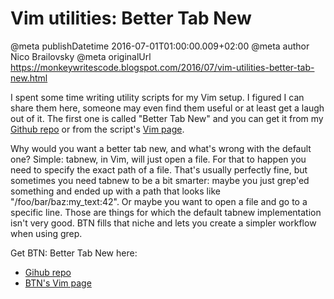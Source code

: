 # Vim utilities: Better Tab New

@meta publishDatetime 2016-07-01T01:00:00.009+02:00
@meta author Nico Brailovsky
@meta originalUrl https://monkeywritescode.blogspot.com/2016/07/vim-utilities-better-tab-new.html

I spent some time writing utility scripts for my Vim setup. I figured I can share them here, someone may even find them useful or at least get a laugh out of it. The first one is called "Better Tab New" and you can get it from my [Github repo](https://github.com/nicolasbrailo/Nico.rc/blob/master/vim/plugins/bettertabnew.vim) or from the script's [Vim page](http://www.vim.org/scripts/script.php?script_id=5405).

Why would you want a better tab new, and what's wrong with the default one? Simple: tabnew, in Vim, will just open a file. For that to happen you need to specify the exact path of a file. That's usually perfectly fine, but sometimes you need tabnew to be a bit smarter: maybe you just grep'ed something and ended up with a path that looks like "/foo/bar/baz:my\_text:42". Or maybe you want to open a file and go to a specific line. Those are things for which the default tabnew implementation isn't very good. BTN fills that niche and lets you create a simpler workflow when using grep.

Get BTN: Better Tab New here:

* [Gihub repo](https://github.com/nicolasbrailo/Nico.rc/blob/master/vim/plugins/bettertabnew.vim)
* [BTN's Vim page](http://www.vim.org/scripts/script.php?script_id=5405)


